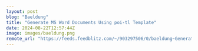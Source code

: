 ```yaml
---
layout: post
blog: "Baeldung"
title: "Generate MS Word Documents Using poi-tl Template"
date: 2024-08-22T12:57:44Z
image: images/baeldung.png
remote_url: "https://feeds.feedblitz.com/~/903297506/0/baeldung~Generate-MS-Word-Documents-Using-poitl-Template"
---
```

